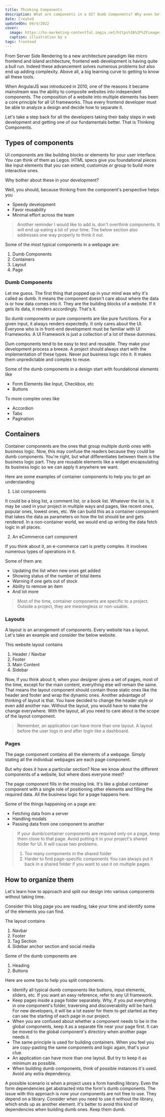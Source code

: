 ```yaml
---
title: Thinking Components
description: What are components in a UI? Dumb Components? Why even bother about components?
date: Created
updatedOn: 09/4/2022
cover:
  image: https://hs-marketing-contentful.imgix.net/https%3A%2F%2Fimages.ctfassets.net%2Fp15sglj92v6o%2F1i5P2Iq4omhSnzajCWjsxd%2F9f613f5b011bcc6ebd0ddfc0198d7849%2Fthe-supportive-7.png?ixlib=gatsbySourceUrl-2.0.2&auto=format%2C%20compress&w=814&h=458&s=42204952307dfede0c5d040d83943917
  caption: illustration by x
tags: frontend
---
```


From Server Side Rendering to a new architecture paradigm like micro frontend and island architecture, frontend web development is having quite a bull run. Indeed these advancement solves numerous problems but also end up adding complexity. Above all, a big learning curve to getting to know all these tools.

When AngularJS was introduced in 2010, one of the reasons it became mainstream was the ability to composite websites into independent components. The composition of a website into multiple elements has been a core principle for all UI frameworks. Thus every frontend developer must be able to analyze a design and decide how to separate it.

Let's take a step back for all the developers taking their baby steps in web development and getting one of our fundamentals better. That is Thinking Components.

## Types of components

UI components are like building blocks or elements for your user interface. You can think of them as Legos. HTML specs give you foundational pieces like input elements that you can extend, customize or group to build more interactive ones.

Why bother about these in your development?

Well, you should, because thinking from the component's perspective helps you

- Speedy development
- Favor reusability
- Minimal effort across the team

> Another reminder I would like to add is, don't overthink components. It will end up eating a lot of your time. The below section also addresses one way properly to think it out.

Some of the most typical components in a webpage are:

1. Dumb Components
2. Containers
3. Layout
4. Page

### Dumb Components

Let me guess. The first thing that popped up in your mind was why it's called as dumb.
It means the component doesn't care about where the data is or how data comes into it. They are the building blocks of a website. If it gets its data, it renders accordingly. That's it.

So dumb components or pure components are like pure functions. For a given input, it always renders expectedly. It only cares about the UI. Everyone who is in front-end development must be familiar with UI Frameworks. A UI Framework is just a collection of a lot of these dummies.

Dum components tend to be easy to test and reusable. They make your development process a breeze. A project should always start with the implementation of these types. Never put business logic into it. It makes them unpredictable and complex to reuse.

Some of the dumb components in a design start with foundational elements like

- Form Elements like Input, Checkbox, etc
- Buttons

To more complex ones like

- Accordion
- Tabs
- Pagination

## Containers

Container components are the ones that group multiple dumb ones with business logic. Now, this may confuse the readers because they could be dumb components. You're right, but what differentiates between them is the business logic part. They are reusable elements like a widget encapsulating its business logic so we can apply it anywhere we want.

Here are some examples of container components to help you to get an understanding

1. List components

It could be a blog list, a comment list, or a book list. Whatever the list is, it may be used in your project in multiple ways and pages, like recent ones, popular ones, lowest ones, etc. We can build this as a container component that takes the data as parameters on how the list should be and gets rendered. In a non-container world, we would end up writing the data fetch logic in all places.

2. An eCommerce cart component

If you think about it, an e-commerce cart is pretty complex. It involves numerous types of operations in it.

Some of them are:

- Updating the list when new ones get added
- Showing status of the number of total items
- Warning if one gets out of stock
- Ability to remove an item
- And lot more

> Most of the time, container components are specific to a project. Outside a project, they are meaningless or non-usable.

### Layouts

A layout is an arrangement of components. Every website has a layout. Let's take an example and consider the below website.

This website layout contains

1. Header / Navbar
2. Footer
3. Main Content
4. Sidebar

Now, if you think about it, when your designer gives a set of pages, most of the time, except for the main content, everything else will remain the same. That means the layout component should contain those static ones like the header and footer and wrap the dynamic ones. Another advantage of thinking of layout is that. You have decided to change the header style or even add another nav. Without the layout, you would have to make the change everywhere. With the layout, all you need to care about is the scope of the layout component.

> Remember, an application can have more than one layout. A layout before the user logs in and after login like a dashboard.

### Pages

The page component contains all the elements of a webpage. Simply stating all the individual webpages are each page component.

But why does it have a particular section? Now we know about the different components of a website, but where does everyone meet?

The page component fills in the missing link. It's like a global container component with a single role of positioning other elements and filling the required data. All the business logic for a page happens here.

Some of the things happening on a page are:

- Fetching data from a server
- Handling modals
- Passing data from one component to another

> If your dumb/container components are required only on a page, keep them close to that page. Avoid putting it in your project's shared folder for UI.
> It will cause two problems.
>
> 1. Too many components in the shared folder
> 2. Harder to find page-specific components
>    You can always put it back in a shared folder if you want to use it on multiple pages.

## How to organize them

Let's learn how to approach and split our design into various components without taking time.

Consider this blog page you are reading, take your time and identify some of the elements you can find.

The layout contains

1. Navbar
2. Footer
3. Tag Section
4. Sidebar anchor section and social media

Some of the dumb components are

1. Heading
2. Buttons

Here are some tips to help you split components.

- Identify all typical dumb components like buttons, input elements, sliders, etc. If you want an easy reference, refer to any UI framework.
- Keep pages inside a page folder separately. Why, if you put everything in one component's folder, traversing and discoverability will be hard. For new developers, it will be a lot easier for them to get started as they can see the starting of each page in our project.
- When you are confused about whether a component needs to be in the global components, keep it as a separate file near your page first. It can be moved to the global component's directory when another page needs it.
- The same principle is used for building containers. When you feel you are copy-pasting the same components and logic again, that's your clue.
- An application can have more than one layout. But try to keep it as minimum as possible.
- When building dumb components, think of possible instances it's used. Avoid any extra dependency.

A possible scenario is when a project uses a form handling library. Even the form dependencies get abstracted into the form's dumb components. The issue with this approach is now your components are not free to use. They depend on a library. Consider when you need to use it without the library, which ends up as another element. It's better to avoid this kind of dependencies when building dumb ones. Keep them dumb.
